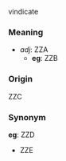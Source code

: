 vindicate
### Meaning
+ _adj_: ZZA
    + __eg__: ZZB

### Origin

ZZC

### Synonym

__eg__: ZZD

+ ZZE


